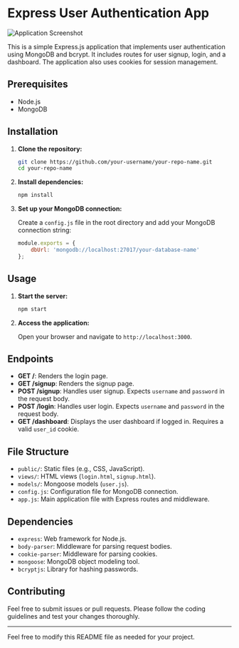 # Express User Authentication App

![Application Screenshot](./images/screenshot.png)

This is a simple Express.js application that implements user authentication using MongoDB and bcrypt. It includes routes for user signup, login, and a dashboard. The application also uses cookies for session management.

## Prerequisites

- Node.js
- MongoDB

## Installation

1. **Clone the repository:**

    ```bash
    git clone https://github.com/your-username/your-repo-name.git
    cd your-repo-name
    ```

2. **Install dependencies:**

    ```bash
    npm install
    ```

3. **Set up your MongoDB connection:**

    Create a `config.js` file in the root directory and add your MongoDB connection string:

    ```javascript
    module.exports = {
        dbUrl: 'mongodb://localhost:27017/your-database-name'
    };
    ```

## Usage

1. **Start the server:**

    ```bash
    npm start
    ```

2. **Access the application:**

    Open your browser and navigate to `http://localhost:3000`.

## Endpoints

- **GET /**: Renders the login page.
- **GET /signup**: Renders the signup page.
- **POST /signup**: Handles user signup. Expects `username` and `password` in the request body.
- **POST /login**: Handles user login. Expects `username` and `password` in the request body.
- **GET /dashboard**: Displays the user dashboard if logged in. Requires a valid `user_id` cookie.

## File Structure

- `public/`: Static files (e.g., CSS, JavaScript).
- `views/`: HTML views (`login.html`, `signup.html`).
- `models/`: Mongoose models (`user.js`).
- `config.js`: Configuration file for MongoDB connection.
- `app.js`: Main application file with Express routes and middleware.

## Dependencies

- `express`: Web framework for Node.js.
- `body-parser`: Middleware for parsing request bodies.
- `cookie-parser`: Middleware for parsing cookies.
- `mongoose`: MongoDB object modeling tool.
- `bcryptjs`: Library for hashing passwords.

## Contributing

Feel free to submit issues or pull requests. Please follow the coding guidelines and test your changes thoroughly.


---

Feel free to modify this README file as needed for your project.
